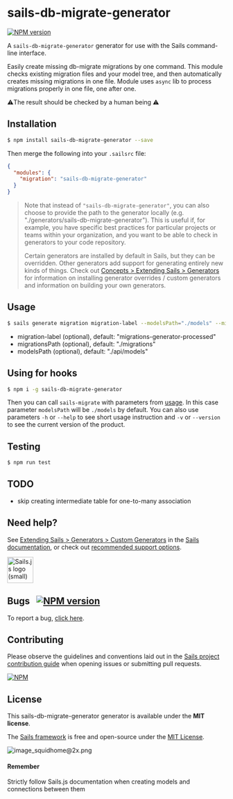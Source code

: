 # sails-db-migrate-generator

<span class="badge-npmversion"><a href="https://npmjs.org/package/sails-db-migrate-generator" title="View this project on NPM"><img src="https://img.shields.io/npm/v/sails-db-migrate-generator.svg" alt="NPM version" /></a></span>


A `sails-db-migrate-generator` generator for use with the Sails command-line interface.

Easily create missing db-migrate migrations by one command.
This module checks existing migration files and your model tree, and then
automatically creates missing migrations in one file. Module uses `async` lib
to process migrations properly in one file, one after one.

⚠️The result should be checked by a human being ⚠️


## Installation

```sh
$ npm install sails-db-migrate-generator --save
```

Then merge the following into your `.sailsrc` file:

```json
{
  "modules": {
    "migration": "sails-db-migrate-generator"
  }
}
```

> Note that instead of `"sails-db-migrate-generator"`, you can also choose to provide the path to the generator locally (e.g. "./generators/sails-db-migrate-generator").
> This is useful if, for example, you have specific best practices for particular projects or teams within your organization, and you want to be able to check in generators to your code repository.
>
> Certain generators are installed by default in Sails, but they can be overridden.  Other generators add support for generating entirely new kinds of things.
> Check out [Concepts > Extending Sails > Generators](https://sailsjs.com/docs/concepts/extending-sails/generators) for information on installing generator overrides / custom generators and information on building your own generators.



## Usage

```bash
$ sails generate migration migration-label --modelsPath="./models" --migrationsPath="./migrations"
```
- migration-label (optional), default: "migrations-generator-processed"
- migrationsPath (optional), default: "./migrations"
- modelsPath (optional), default: "./api/models"

## Using for hooks
```sh
$ npm i -g sails-db-migrate-generator
```
Then you can call `sails-migrate` with parameters from [usage](#usage).
In this case parameter `modelsPath` will be `./models` by default. You can
also use parameters `-h` or `--help` to see short usage instruction and
`-v` or `--version` to see the current version of the product.

## Testing
```bash
$ npm run test
```

## TODO
- skip creating intermediate table for one-to-many association


## Need help?

See [Extending Sails > Generators > Custom Generators](https://sailsjs.com/docs/concepts/extending-sails/generators/custom-generators) in the [Sails documentation](https://sailsjs.com/documentation), or check out [recommended support options](https://sailsjs.com/support).

<a href="https://sailsjs.com" target="_blank" title="Node.js framework for building realtime APIs."><img src="https://github-camo.global.ssl.fastly.net/9e49073459ed4e0e2687b80eaf515d87b0da4a6b/687474703a2f2f62616c64657264617368792e6769746875622e696f2f7361696c732f696d616765732f6c6f676f2e706e67" width=60 alt="Sails.js logo (small)"/></a>


## Bugs &nbsp; [![NPM version](https://badge.fury.io/js/sails-db-migrate-generator.svg)](http://npmjs.com/package/sails-db-migrate-generator)

To report a bug, [click here](https://sailsjs.com/bugs).


## Contributing

Please observe the guidelines and conventions laid out in the [Sails project contribution guide](https://sailsjs.com/documentation/contributing) when opening issues or submitting pull requests.

[![NPM](https://nodei.co/npm/sails-db-migrate-generator.png?downloads=true)](http://npmjs.com/package/sails-db-migrate-generator)



## License

This sails-db-migrate-generator generator is available under the **MIT license**.

The [Sails framework](https://sailsjs.com) is free and open-source under the [MIT License](https://sailsjs.com/license).


![image_squidhome@2x.png](http://i.imgur.com/RIvu9.png)

#### Remember
Strictly follow Sails.js documentation when creating models and connections between them

